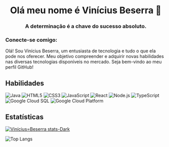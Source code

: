 <h1 align="center">Olá meu nome é Vinícius Beserra 👋</h1>
<h3 align="center">A determinação é a chave do sucesso absoluto.</h3>

<h3 align="left ">Conecte-se comigo:</h3>
<p align="left">

Olá! Sou Vinícius Beserra, um entusiasta de tecnologia e tudo o que ela pode nos oferecer. Meu objetivo compreender e adquirir novas habilidades nas diversas tecnologias disponíveis no mercado. Seja bem-vindo ao meu perfil GitHub!

## Habilidades
![Java](https://img.shields.io/badge/Java-007396?logo=java&logoColor=white&style=flat) ![HTML5](https://img.shields.io/badge/HTML5-E34F26?logo=html5&logoColor=white&style=flat) ![CSS3](https://img.shields.io/badge/CSS3-1572B6?logo=css3&logoColor=white&style=flat) ![JavaScript](https://img.shields.io/badge/JavaScript-F7DF1E?logo=javascript&logoColor=black&style=flat) ![React](https://img.shields.io/badge/React-61DAFB?logo=react&logoColor=white&style=flat) ![Node.js](https://img.shields.io/badge/Node.js-339933?logo=node.js&logoColor=white&style=flat) ![TypeScript](https://img.shields.io/badge/TypeScript-3178C6?logo=typescript&logoColor=white&style=flat) ![Google Cloud SQL](https://img.shields.io/badge/Google_Cloud_SQL-FFD700?logo=google-cloud&logoColor=white&style=flat) ![Google Cloud Platform](https://img.shields.io/badge/GCP-4285F4?logo=google-cloud&logoColor=white&style=flat)


## Estatísticas
[![Vinícius=Beserra stats-Dark](https://github-readme-stats.vercel.app/api?username=ViniciusBeserraA&show_icons=true&theme=dark#gh-dark-mode-only)](https://github.com/anuraghazra/github-readme-stats#gh-dark-mode-only)

 ![Top Langs](https://github-readme-stats.vercel.app/api/top-langs/?username=ViniciusBeserraA&layout=compact&theme=dark#gh-dark-mode-only)



